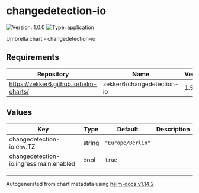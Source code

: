 # changedetection-io

![Version: 1.0.0](https://img.shields.io/badge/Version-1.0.0-informational?style=flat-square) ![Type: application](https://img.shields.io/badge/Type-application-informational?style=flat-square)

Umbrella chart - changedetection-io

## Requirements

| Repository | Name | Version |
|------------|------|---------|
| https://zekker6.github.io/helm-charts/ | zekker6/changedetection-io | 1.54.0 |

## Values

| Key | Type | Default | Description |
|-----|------|---------|-------------|
| changedetection-io.env.TZ | string | `"Europe/Berlin"` |  |
| changedetection-io.ingress.main.enabled | bool | `true` |  |

----------------------------------------------
Autogenerated from chart metadata using [helm-docs v1.14.2](https://github.com/norwoodj/helm-docs/releases/v1.14.2)
